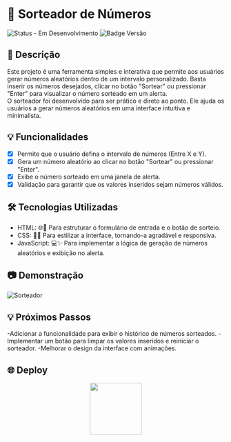 # 🎲 Sorteador de Números

![Status - Em Desenvolvimento](https://img.shields.io/badge/status-em_desenvolvimento-yellow)
![Badge Versão](https://img.shields.io/badge/versão-1.0.0-blue)


## 📘 Descrição
Este projeto é uma ferramenta simples e interativa que permite aos usuários gerar números aleatórios dentro de um intervalo personalizado.
Basta inserir os números desejados, clicar no botão "Sortear" ou pressionar "Enter" para visualizar o número sorteado em um alerta. <br>
O sorteador foi desenvolvido para ser prático e direto ao ponto. Ele ajuda os usuários a gerar números aleatórios em uma interface intuitiva e minimalista.

## 💡 Funcionalidades

- [x] Permite que o usuário defina o intervalo de números (Entre X e Y).<br>
- [x] Gera um número aleatório ao clicar no botão "Sortear" ou pressionar "Enter".<br>
- [x] Exibe o número sorteado em uma janela de alerta.<br>
- [x] Validação para garantir que os valores inseridos sejam números válidos.

## 🛠️ Tecnologias Utilizadas

- HTML: 🌐📝 Para estruturar o formulário de entrada e o botão de sorteio.
- CSS: 🎨📐 Para estilizar a interface, tornando-a agradável e responsiva.
- JavaScript: 💻✨ Para implementar a lógica de geração de números aleatórios e exibição no alerta.

## 📷 Demonstração
![Sorteador](https://github.com/user-attachments/assets/82d566bc-f258-4f4d-ab26-b9bfa953db67)


## 💡 Próximos Passos
-Adicionar a funcionalidade para exibir o histórico de números sorteados.
-Implementar um botão para limpar os valores inseridos e reiniciar o sorteador.
-Melhorar o design da interface com animações.


## 🌐 Deploy
<div align="center"> 
<a href="[https://felipeaz01.github.io/Frutas-Drink/](https://felipeaz01.github.io/Sorteio-Numeros-Aleatorios/)">
  <img   width="120px" src="https://img.shields.io/website-up-down-green-red/http/monip.org.svg"  /> 
</a>
</div>
